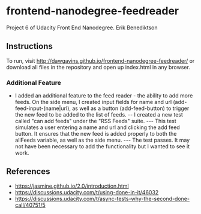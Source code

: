 # frontend-nanodegree-feedreader
Project 6 of Udacity Front End Nanodegree.
Erik Benediktson

## Instructions

To run, visit http://dawgavins.github.io/frontend-nanodegree-feedreader/
or download all files in the repository and open up index.html in any browser.

### Additional Feature

- I added an additional feature to the feed reader - the ability to add more feeds.
On the side menu, I created input fields for name and url (add-feed-input-(name|url), as well as a button (add-feed-button) to trigger the new feed to be added to the list of feeds.
-- I created a new test called "can add feeds" under the "RSS Feeds" suite. 
--- This test simulates a user entering a name and url and clicking the add feed button.  It ensures that the new feed is added properly to both the allFeeds variable, as well as the side menu.
--- The test passes.  It may not have been necessary to add the functionality but I wanted to see it work.

## References

- https://jasmine.github.io/2.0/introduction.html
- https://discussions.udacity.com/t/using-done-in-it/46032
- https://discussions.udacity.com/t/async-tests-why-the-second-done-call/40751/5